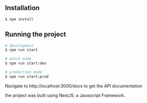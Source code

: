 ## Installation

```bash
$ npm install
```

## Running the project

```bash
# development
$ npm run start

# watch mode
$ npm run start:dev

# production mode
$ npm run start:prod
```

Navigate to http://localhost:3000/docs to get the API documentation

the project was built using NestJS; a Javascript Framework.


